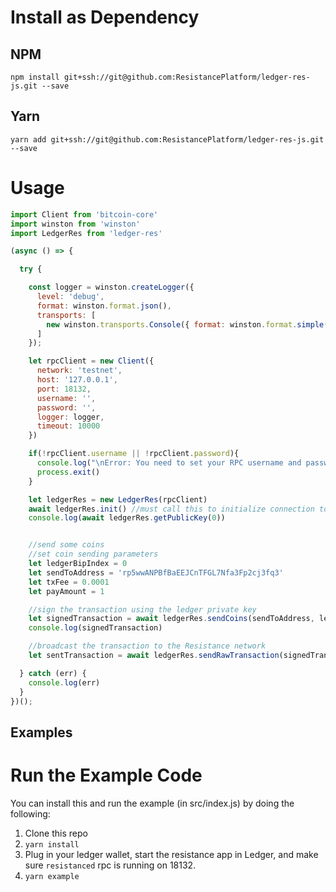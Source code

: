 # Install as Dependency

## NPM

```
npm install git+ssh://git@github.com:ResistancePlatform/ledger-res-js.git --save
```

## Yarn

```
yarn add git+ssh://git@github.com:ResistancePlatform/ledger-res-js.git --save
```

# Usage

```javascript
import Client from 'bitcoin-core'
import winston from 'winston'
import LedgerRes from 'ledger-res'

(async () => {

  try {

    const logger = winston.createLogger({
      level: 'debug',
      format: winston.format.json(),
      transports: [
        new winston.transports.Console({ format: winston.format.simple() })
      ]
    });

    let rpcClient = new Client({
      network: 'testnet',
      host: '127.0.0.1',
      port: 18132,
      username: '',
      password: '',
      logger: logger,
      timeout: 10000
    })

    if(!rpcClient.username || !rpcClient.password){
      console.log("\nError: You need to set your RPC username and password in example.js. Exiting...\n")
      process.exit()
    }

    let ledgerRes = new LedgerRes(rpcClient)
    await ledgerRes.init() //must call this to initialize connection to ledger
    console.log(await ledgerRes.getPublicKey(0))


    //send some coins
    //set coin sending parameters
    let ledgerBipIndex = 0
    let sendToAddress = 'rp5wwANPBfBaEEJCnTFGL7Nfa3Fp2cj3fq3'
    let txFee = 0.0001
    let payAmount = 1

    //sign the transaction using the ledger private key
    let signedTransaction = await ledgerRes.sendCoins(sendToAddress, ledgerBipIndex, txFee, payAmount)
    console.log(signedTransaction)

    //broadcast the transaction to the Resistance network
    let sentTransaction = await ledgerRes.sendRawTransaction(signedTransaction)

  } catch (err) {
    console.log(err)
  }
})();

```

## Examples

# Run the Example Code

You can install this and run the example (in src/index.js) by doing the following:

1. Clone this repo
2. `yarn install`
3. Plug in your ledger wallet, start the resistance app in Ledger, and make sure `resistanced` rpc is running on 18132.
4. `yarn example`

